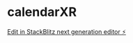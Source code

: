 # calendarXR

[Edit in StackBlitz next generation editor ⚡️](https://stackblitz.com/~/github.com/bitolodeonai7/calendarXR)